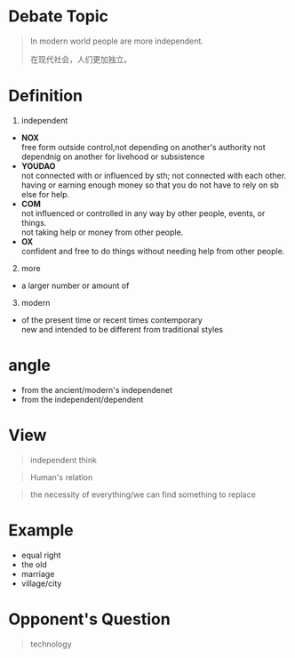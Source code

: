# Debate Topic
>In modern world people are more independent.  
>
>在现代社会，人们更加独立。

# Definition
1. independent
- **NOX**  
free form outside control,not depending on another's authority
not dependnig on another for livehood or subsistence  
- **YOUDAO**  
not connected with or influenced by sth; not connected with each other.  
having or earning enough money so that you do not have to rely on sb else for help.  
- **COM**  
not influenced or controlled in any way by other people, events, or things.  
not taking help or money from other people.  
- **OX**  
confident and free to do things without needing help from other people.

2. more
- a larger number or amount of

3. modern
- of the present time or recent times contemporary  
new and intended to be different from traditional styles

# angle
- from the ancient/modern's independenet  
- from the independent/dependent

# View  
>independent think

>Human's relation

>the necessity of everything/we can find something to replace   

# Example
- equal right  
- the old
- marriage
- village/city  


# Opponent's Question
>technology
